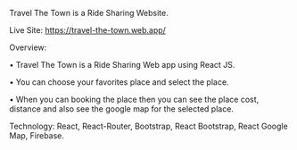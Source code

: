 Travel The Town is a Ride Sharing Website.

Live Site: https://travel-the-town.web.app/

Overview:

• Travel The Town is a Ride Sharing Web app using React JS.

• You can choose your favorites place and select the place.

• When you can booking the place then you can see the place cost, distance and also see the google map for the selected place.

Technology: React, React-Router, Bootstrap, React Bootstrap, React Google Map, Firebase.
